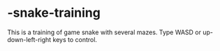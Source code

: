 # -snake-training
This is a training of game snake with several mazes. Type WASD or up-down-left-right keys to control. 
